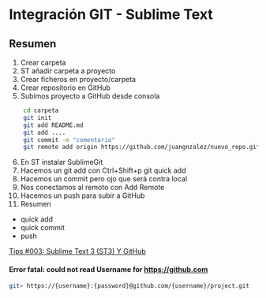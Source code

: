 # Integración GIT - Sublime Text

## Resumen

1. Crear carpeta
2. ST añadir carpeta a proyecto
3. Crear ficheros en proyecto/carpeta
4. Crear repositorio en GitHub
5. Subimos proyecto a GitHub desde consola

```bash
    cd carpeta
    git init
    git add README.md
    git add ....
    git commit -m "comentario"
    git remote add origin https://github.com/juangnzalez/nuevo_repo.git (_funcionará lo de user pass???_)
```

6. En ST instalar SublimeGit
7. Hacemos un git add con Ctrl+Shift+p git quick add
8. Hacemos un commit pero ojo que será contra local
9. Nos conectamos al remoto con Add Remote
10. Hacemos un push para subir a GitHub
11. Resumen

- quick add
- quick commit
- push     

[Tips #003: Sublime Text 3 (ST3) Y GitHub](http://www.probarnocuestanada.com/2014/03/tips-003-sublime-text-3-st3-y-github.html)

#### Error fatal: could not read Username for https://github.com

```bash
git> https://{username}:{password}@github.com/{username}/project.git
```

